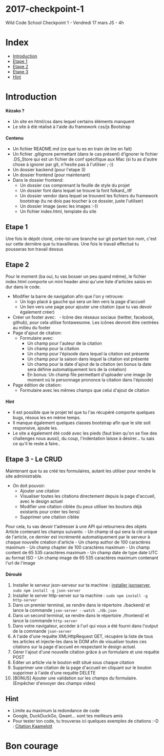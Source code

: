 
# 2017-checkpoint-1
Wild Code School Checkpoint 1 - Vendredi 17 mars
JS - 4h

# Index
- [Introduction](#introduction)
- [Etape 1](#etape-1)
- [Etape 2](#etape-2)
- [Etape 3](#etape-3---js---xhr)
- [Hint](#hint-1)

# Introduction

#### Kézako ?

- Un site en html/css dans lequel certains éléments manquent
- Le site à été réalisé à l'aide du framework css/js Bootstrap

#### Contenu

- Un fichier README.md (ce que tu es en train de lire en fait)
- Un fichier .gitignore permettant (dans le cas présent) d'ignorer le fichier .DS_Store qui est un fichier de conf spécifique aux Mac (si tu as d'autre chose à ignorer par git, n'hesite pas à l'utiliser ;-))
- Un dossier backend (pour l'etape 3)
- Un dossier frontend (pour maintenant)
- Dans le dossier frontend:
  - Un dossier css comprenant la feuille de style du projet
  - Un dossier font dans lequel se trouve la font folkard_.ttf
  - Un dossier vendor dans lequel se trouvent les fichiers du framework bootstrap (tu ne dois pas toucher à ce dossier, juste l'utiliser)
  - Un dossier image (avec les images :-))
  - Un fichier index.html, template du site

## Etape 1
Une fois le dépôt cloné, crée-toi une branche sur git portant ton nom, c'est sur cette dernière que tu travailleras.
Une fois le travail effectué tu pousseras ton travail dessus

## Etape 2
Pour le moment (ba oui, tu vas bosser un peu quand même), le fichier index.html comporte un mini header ainsi qu'une liste d'articles saisis en dur dans le code.
 - Modifier la barre de navigation afin que l'on y retrouve:
   - Un logo placé à gauche qui sera un lien vers la page d'accueil
   - Un lien vers une page pour ajouter une citation (que tu vas devoir également créer)
 - Créer un footer avec:
   - Icône des réseaux sociaux (twitter, facebook, github), pour cela utilise fontawesome. Les icônes devront être centrées au milieu du footer
 - Page d'ajout de citation:
   - Formulaire avec:
     - Un champ pour l'auteur de la citation
     - Un champ pour la citation
     - Un champ pour l'épisode dans lequel la citation est présente
     - Un champ pour la saison dans lequel la citation est présente
     - Un champ pour la date d'ajout de la citation (en bonus la date sera définie automatiquement lors de la création)
     - En bonus: Un champ file permettant d'uploader une image (le moment où le personnage prononce la citation dans l'épisode)
 - Page édition de citation:
   - Formulaire avec les mêmes champs que celui d'ajout de citation

#### Hint

 - Il est possible que le projet tel que tu l'as récupéré comporte quelques bugs, résous les en même temps.
 - Il manque également quelques classes bootstrap afin que le site soit responsive, ajoute les.
 - Le site a également été codé avec les pieds (faut bien qu'on se fixe des challenges nous aussi), du coup, l'indentation laisse à désirer... tu sais ce qu'il te reste à faire..

## Etape 3 - Le CRUD

Maintenant que tu as créé tes formulaires, autant les utiliser pour rendre le site administrable.
 - On doit pouvoir:
   - Ajouter une citation
   - Visualiser toutes les citations directement depuis la page d'accueil, avec le design actuel
   - Modifier une citation ciblée (tu peux utiliser les boutons déjà existants pour créer tes liens)
   - Supprimer une citation ciblée  

Pour cela, tu vas devoir t'adresser à une API qui retournera des objets Article contenant les champs suivants:
     - Un champ id qui sera la clé unique de l'article, ce dernier est incrémenté automatiquement par le serveur à chaque nouvelle création d'article
     - Un champ author de 100 caractères maximum
     - Un champ chapter de 100 caractères maximum
     - Un champ content de 65 535 caractères maximum
     - Un champ date de type date UTC au format ISO
     - Un champ image de 65 535 caractères maximum contenant l'url de l'image

#### Déroulé
1. Installer le serveur json-serveur sur ta machine : [installer jsonserver](https://www.npmjs.com/package/json-server), ``` sudo npm install -g json-server ```
2. Installer le server http-server sur ta machine : ``` sudo npm install -g http-server ```
3. Dans un premier terminal, se rendre dans le répertoire ./backend/ et lance la commande ``` json-server --watch ./db.json ```
4. Dans un second terminal, se rendre dans le répertoire ./frontend/ et lance la commande ``` http-server ```
5. Dans votre navigateur, accéder à l'url qui vous a été fourni dans l'output de la commande ``` json-server ```
6. A l'aide d'une requête XMLHttpRequest GET, récupère la liste de tous les articles et injecte-les dans le DOM afin de visualiser toutes ces citations sur la page d'accueil en respectant le design actuel.
7. Gérer l'ajout d'une nouvelle citation grâce à un formulaire et une requête POST
8. Editer un article via le bouton edit situé sous chaque citation  
9. Supprimer une citation de la page d'accueil en cliquant sur le bouton supprimer à l'aide d'une requête DELETE
10. [BONUS] Ajouter une validation sur les champs du formulaire. (Empêcher d'envoyer des champs vides)

## Hint
 - Limite au maximum la redondance de code
 - Google, DuckDuckGo, Qwant... sont tes meilleurs amis
 - Pour tester ton code, tu trouveras ici quelques exemples de citations :-D : [Citation Kaamelott](https://fr.wikiquote.org/wiki/Kaamelott)

# Bon courage
